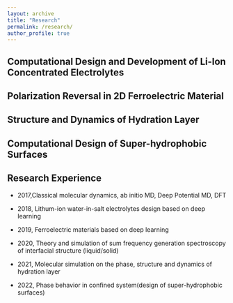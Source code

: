 ```yaml
---
layout: archive
title: "Research"
permalink: /research/
author_profile: true
---
```


## Computational Design and Development of Li-Ion Concentrated Electrolytes

## Polarization Reversal in 2D Ferroelectric Material

## Structure and Dynamics of Hydration Layer

## Computational Design of Super-hydrophobic Surfaces



## Research Experience

* 2017,Classical molecular dynamics, ab initio MD, Deep Potential MD, DFT  

* 2018, Lithum-ion water-in-salt electrolytes design based on deep learning  

* 2019, Ferroelectric materials based on deep learning  

* 2020, Theory and simulation of sum frequency generation spectroscopy of interfacial structure (liquid/solid)  

* 2021, Molecular simulation on the phase, structure and dynamics of hydration layer  

* 2022, Phase behavior in confined system(design of super-hydrophobic surfaces)
